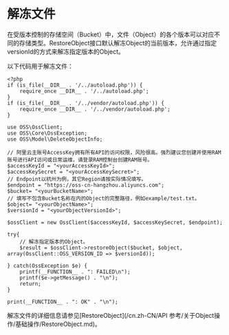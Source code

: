 # 解冻文件

在受版本控制的存储空间（Bucket）中，文件（Object）的各个版本可以对应不同的存储类型。RestoreObject接口默认解冻Object的当前版本，允许通过指定versionId的方式来解冻指定版本的Object。

以下代码用于解冻文件：

```
<?php
if (is_file(__DIR__ . '/../autoload.php')) {
    require_once __DIR__ . '/../autoload.php';
}
if (is_file(__DIR__ . '/../vendor/autoload.php')) {
    require_once __DIR__ . '/../vendor/autoload.php';
}

use OSS\OssClient;
use OSS\Core\OssException;
use OSS\Model\DeleteObjectInfo;

// 阿里云主账号AccessKey拥有所有API的访问权限，风险很高。强烈建议您创建并使用RAM账号进行API访问或日常运维，请登录RAM控制台创建RAM账号。
$accessKeyId = "<yourAccessKeyId>";
$accessKeySecret = "<yourAccessKeySecret>";
// Endpoint以杭州为例，其它Region请按实际情况填写。
$endpoint = "https://oss-cn-hangzhou.aliyuncs.com";
$bucket= "<yourBucketName>";
// 填写不包含Bucket名称在内的Object的完整路径，例如example/test.txt。
$object= "<yourObjectName>";
$versionId = "<yourObjectVersionId>";

$ossClient = new OssClient($accessKeyId, $accessKeySecret, $endpoint);

try{
    // 解冻指定版本的Object。
    $result = $ossClient->restoreObject($bucket, $object, array(OssClient::OSS_VERSION_ID => $versionId));

} catch(OssException $e) {
    printf(__FUNCTION__ . ": FAILED\n");
    printf($e->getMessage() . "\n");
    return;
}

print(__FUNCTION__ . ": OK" . "\n");
```

解冻文件的详细信息请参见[RestoreObject](/cn.zh-CN/API 参考/关于Object操作/基础操作/RestoreObject.md)。

